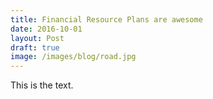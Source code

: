 ```yaml
---
title: Financial Resource Plans are awesome
date: 2016-10-01
layout: Post
draft: true
image: /images/blog/road.jpg
---
```


This is the text.
